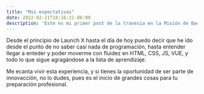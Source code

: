```yaml
---
title: "Mis expectativas"
date: 2022-02-21T18:16:21-06:00
description: 'Este es mi primer post de la travesía en la Misión de Backend con Node JS de Launch X.'
---
```


Desde el principio de Launch X hasta el día de hoy puedo decir que he ido desde el punto de no saber casi nada de programación, hasta entender llegar a enteder y poder moverme con fluidez en HTML, CSS, JS, VUE, y todo lo que sigue agragándose a la lista de aprendizaje.

Me ecanta vivir esta experiencia, y si tienes la oportunidad de ser parte de innovacción, no lo dudes, pues es el inicio de grandes cosas para tu preparación profesional. 
